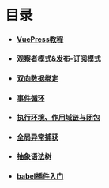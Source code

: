# 目录

- #### [VuePress教程](/Learning/vuepress.html)
- #### [观察者模式&发布-订阅模式](/Learning/publish.html)
- #### [双向数据绑定](/Learning/bind.html)
- #### [事件循环](/Learning/loop.html)
- #### [执行环境、作用域链与闭包](/Learning/closure.html)
- #### [全局异常捕获](/Learning/catch.html)
- #### [抽象语法树](/Learning/ast.html)
- #### [babel插件入门](/Learning/babelPlugin.html)
